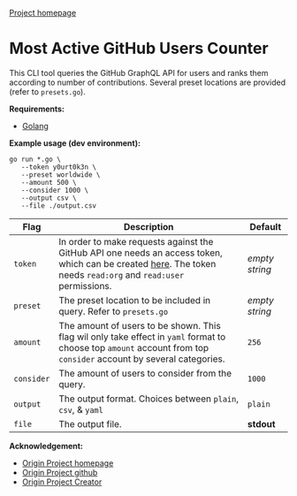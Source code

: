 [Project homepage](https://commits.top/)

# Most Active GitHub Users Counter

This CLI tool queries the GitHub GraphQL API for users and ranks them according to number of contributions. Several preset locations are provided (refer to `presets.go`).

**Requirements:**
- [Golang](https://golang.org/)

**Example usage (dev environment):**

```
go run *.go \
   --token y0urt0k3n \
   --preset worldwide \
   --amount 500 \
   --consider 1000 \
   --output csv \
   --file ./output.csv
```
| Flag | Description | Default |
| --- | --- | --- |
| `token` | In order to make requests against the GitHub API one needs an access token, which can be created [here](https://github.com/settings/tokens). The token needs `read:org` and `read:user` permissions. | _empty string_ |
| `preset` | The preset location to be included in query. Refer to `presets.go` | _empty string_ |
| `amount` | The amount of users to be shown. This flag wil only take effect in `yaml` format to choose top `amount` account from top `consider` account by several categories. | `256` |
| `consider` | The amount of users to consider from the query. | `1000` |
| `output` | The output format. Choices between `plain`, `csv`, & `yaml` | `plain` |
| `file` | The output file. | **stdout** |

**Acknowledgement:**
- [Origin Project homepage](https://commits.top/)
- [Origin Project github](https://github.com/lauripiispanen/most-active-github-users-counter)
- [Origin Project Creator](https://github.com/lauripiispanen)
